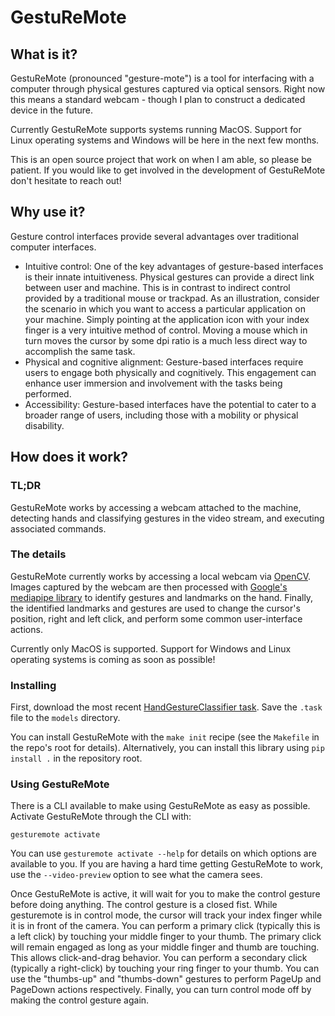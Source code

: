 
# GestuReMote

## What is it?

GestuReMote (pronounced "gesture-mote") is a tool for interfacing with a computer through physical gestures captured via optical sensors. Right now this means a standard webcam - though I plan to construct a dedicated device in the future.

Currently GestuReMote supports systems running MacOS. Support for Linux operating systems and Windows will be here in the next few months.

This is an open source project that work on when I am able, so please be patient. If you would like to get involved in the development of GestuReMote don't hesitate to reach out!

## Why use it?

Gesture control interfaces provide several advantages over traditional computer interfaces.

* Intuitive control: One of the key advantages of gesture-based interfaces is their innate intuitiveness. Physical gestures can provide a direct link between user and machine. This is in contrast to indirect control provided by a traditional mouse or trackpad. As an illustration, consider the scenario in which you want to access a particular application on your machine. Simply pointing at the application icon with your index finger is a very intuitive method of control. Moving a mouse which in turn moves the cursor by some dpi ratio is a much less direct way to accomplish the same task.
* Physical and cognitive alignment: Gesture-based interfaces require users to engage both physically and cognitively. This engagement can enhance user immersion and involvement with the tasks being performed.
* Accessibility: Gesture-based interfaces have the potential to cater to a broader range of users, including those with a mobility or physical disability.

## How does it work?

### TL;DR

GestuReMote works by accessing a webcam attached to the machine, detecting hands and classifying gestures in the video stream, and executing associated commands.

### The details

GestuReMote currently works by accessing a local webcam via [OpenCV](https://opencv.org/). Images captured by the webcam are then processed with [Google's mediapipe library](https://developers.google.com/mediapipe/solutions/vision/gesture_recognizer) to identify gestures and landmarks on the hand. Finally, the identified landmarks and gestures are used to change the cursor's position, right and left click, and perform some common user-interface actions.

Currently only MacOS is supported. Support for Windows and Linux operating systems is coming as soon as possible!

### Installing

First, download the most recent [HandGestureClassifier task](https://developers.google.com/mediapipe/solutions/vision/gesture_recognizer#models). Save the `.task` file to the `models` directory.

You can install GestuReMote with the `make init` recipe (see the `Makefile` in the repo's root for details). Alternatively, you can install this library using `pip install .` in the repository root.

### Using GestuReMote

There is a CLI available to make using GestuReMote as easy as possible. Activate GestuReMote through the CLI with:

```
gesturemote activate
```

You can use `gesturemote activate --help` for details on which options are available to you. If you are having a hard time getting GestuReMote to work, use the `--video-preview` option to see what the camera sees.

Once GestuReMote is active, it will wait for you to make the control gesture before doing anything. The control gesture is a closed fist. While gesturemote is in control mode, the cursor will track your index finger while it is in front of the camera. You can perform a primary click (typically this is a left click) by touching your middle finger to your thumb. The primary click will remain engaged as long as your middle finger and thumb are touching. This allows click-and-drag behavior. You can perform a secondary click (typically a right-click) by touching your ring finger to your thumb. You can use the "thumbs-up" and "thumbs-down" gestures to perform PageUp and PageDown actions respectively. Finally, you can turn control mode off by making the control gesture again.